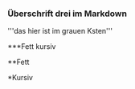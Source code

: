 ### Überschrift drei im Markdown

'''das hier ist im grauen Ksten'''

***Fett kursiv

**Fett

*Kursiv


